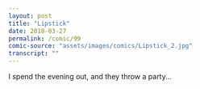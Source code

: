 ```yaml
---
layout: post
title: "Lipstick"
date: 2018-03-27
permalink: /comic/99
comic-source: "assets/images/comics/Lipstick_2.jpg"
transcript: ""
---
```


I spend the evening out, and they throw a party...
